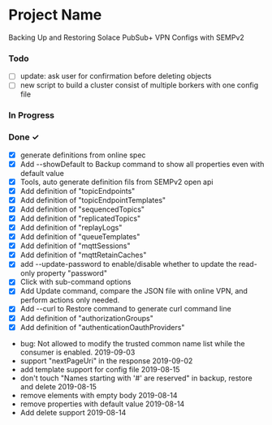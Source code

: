 # Project Name

Backing Up and Restoring Solace PubSub+ VPN Configs with SEMPv2

### Todo

- [ ] update: ask user for confirmation before deleting objects  
- [ ] new script to build a cluster consist of multiple borkers with one config file  

### In Progress


### Done ✓

- [x] generate definitions from online spec  
- [x] Add --showDefault to Backup command to show  all properties even with default value  
- [x] Tools, auto generate definition fils from  SEMPv2 open api  
- [x] Add definition of "topicEndpoints"  
- [x] Add definition of "topicEndpointTemplates"  
- [x] Add definition of "sequencedTopics"  
- [x] Add definition of "replicatedTopics"  
- [x] Add definition of "replayLogs"  
- [x] Add definition of "queueTemplates"  
- [x] Add definition of "mqttSessions"  
- [x] Add definition of "mqttRetainCaches"  
- [x] add --update-password to  enable/disable whether to update the read-only property "password"  
- [x] Click with sub-command options  
- [x] Add Update command, compare the JSON file with online VPN, and perform actions only needed.  
- [x] Add  --curl to Restore command to generate curl  command line  
- [x] Add definition of "authorizationGroups"  
- [x] Add definition of "authenticationOauthProviders"  
- bug: Not allowed to modify the trusted common name list while the consumer is enabled. 2019-09-03  
- support "nextPageUri" in the response 2019-09-02  
- add template support for config file 2019-08-15  
- don't touch "Names starting with '#' are reserved" in backup, restore and delete 2019-08-15  
- remove elements with empty body 2019-08-14  
- remove properties with default value 2019-08-14  
- Add delete support 2019-08-14  

